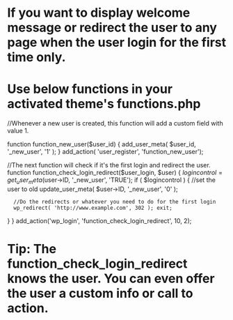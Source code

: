 # If you want to display welcome message or redirect the user to any page when the user login for the first time only.
# Use below functions in your activated theme's functions.php

//Whenever a new user is created, this function will add a custom field with value 1.

function function_new_user($user_id) { 
   add_user_meta( $user_id, '_new_user', '1' );
}
add_action( 'user_register', 'function_new_user');

//The next function will check if it's the first login and redirect the user.
function function_check_login_redirect($user_login, $user) {
   $logincontrol = get_user_meta($user->ID, '_new_user', 'TRUE');
   if ( $logincontrol ) {
      //set the user to old
      update_user_meta( $user->ID, '_new_user', '0' );

      //Do the redirects or whatever you need to do for the first login
      wp_redirect( 'http://www.example.com', 302 ); exit;
   }
}
add_action('wp_login', 'function_check_login_redirect', 10, 2);

# Tip: The function_check_login_redirect knows the user. You can even offer the user a custom info or call to action.
